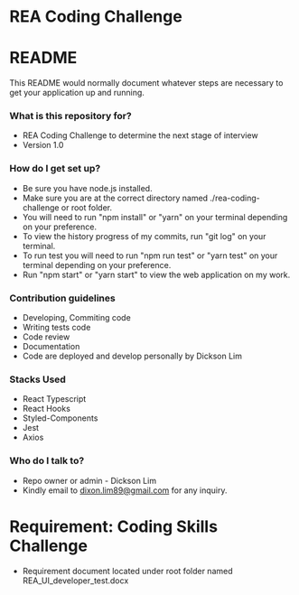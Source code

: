 # REA Coding Challenge

# README

This README would normally document whatever steps are necessary to get your application up and running.

### What is this repository for?

- REA Coding Challenge to determine the next stage of interview
- Version 1.0

### How do I get set up?

- Be sure you have node.js installed.
- Make sure you are at the correct directory named ./rea-coding-challenge or root folder.
- You will need to run "npm install" or "yarn" on your terminal depending on your preference.
- To view the history progress of my commits, run "git log" on your terminal.
- To run test you will need to run "npm run test" or "yarn test" on your terminal depending on your preference.
- Run "npm start" or "yarn start" to view the web application on my work.

### Contribution guidelines

- Developing, Commiting code
- Writing tests code
- Code review
- Documentation
- Code are deployed and develop personally by Dickson Lim

### Stacks Used

- React Typescript
- React Hooks
- Styled-Components
- Jest
- Axios

### Who do I talk to?

- Repo owner or admin - Dickson Lim
- Kindly email to dixon.lim89@gmail.com for any inquiry.

# Requirement: Coding Skills Challenge

- Requirement document located under root folder named REA_UI_developer_test.docx
